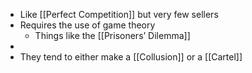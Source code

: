 - Like [[Perfect Competition]] but very few sellers
- Requires the use of game theory
	- Things like the [[Prisoners’ Dilemma]]
-
- They tend to either make a [[Collusion]] or a [[Cartel]]